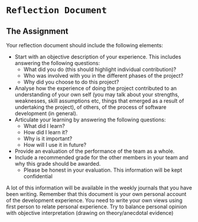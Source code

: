 # `Reflection Document`

## The Assignment
Your reflection document should include the following elements:
* Start with an objective description of your experience. This includes answering the following questions:
    * What did you do (this should highlight individual contribution)?
    * Who was involved with you in the different phases of the project? 
    * Why did you choose to do this project? 
* Analyse how the experience of doing the project contributed to an understanding of your own self (you may talk about your strengths, weaknesses, skill assumptions etc, things that emerged as a result of undertaking the project), of others, of the process of software development (in general).
* Articulate your learning by answering the following questions: 
    * What did I learn?
    * How did I learn it?
    * Why is it important? 
    * How will I use it in future?
* Provide an evaluation of the performance of the team as a whole.
* Include a recommended grade for the other members in your team and why this grade should be awarded. 
    * Please be honest in your evaluation. This information will be kept confidential

A lot of this information will be available in the weekly journals that you have been writing. 
Remember that this document is your own personal account of the development experience. You need to write your own views using first person to relate personal experience. Try to balance personal opinion with objective interpretation (drawing on theory/anecdotal evidence) 
